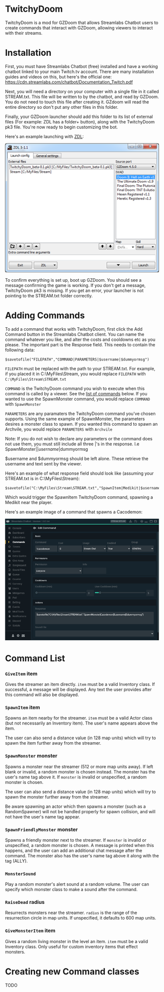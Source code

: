 # TwitchyDoom

TwitchyDoom is a mod for GZDoom that allows Streamlabs Chatbot users to create commands that interact with GZDoom, allowing viewers to interact with their streams.

# Installation

First, you must have Streamlabs Chatbot (free) installed and have a working chatbot linked to your main Twitch.tv account. There are many installation guides and videos on this, but here's the official one: https://cdn.streamlabs.com/chatbot/Documentation_Twitch.pdf

Next, you will need a directory on your computer with a single file in it called STREAM.txt. This file will be written to by the chatbot, and read by GZDoom. You do not need to touch this file after creating it. GZdoom will read the entire directory so don't put any other files in this folder.

Finally, your GZDoom launcher should add this folder to its list of external files (For example: ZDL has a folder+ button), along with the TwitchyDoom pk3 file. You're now ready to begin customizing the bot.

Here's an example launching with [ZDL](https://zdoom.org/wiki/ZDL):

![Example Launch](examples/example_zdl.png)

To confirm everything is set up, boot up GZDoom. You should see a message confirming the game is working. If you don't get a message, TwitchyDoom pk3 is missing. If you get an error, your launcher is not pointing to the STREAM.txt folder correctly.

# Adding Commands

To add a command that works with TwitchyDoom, first click the Add Command button in the Streamlabs Chatbot client. You can name the command whatever you like, and alter the costs and cooldowns etc as you please. The important part is the Response field. This needs to contain the following data:

```
$savetofile("FILEPATH","COMMAND|PARAMETERS|$username|$dummyormsg")
```

`FILEPATH` must be replaced with the path to your STREAM.txt. For example, if you placed it in C:\MyFiles\Stream\, you would replace `FILEPATH` with `C:\MyFiles\Stream\STREAM.txt`

`COMMAND` is the TwitchyDoom command you wish to execute when this command is called by a viewer. See the [list of commands](#command-list) below. If you wanted to use the SpawnMonster command, you would replace `COMMAND` with `SpawnMonster`

`PARAMETERS` are any paramaters the TwitchyDoom command you've chosen supports. Using the same example of SpawnMonster, the parameters desires a monster class to spawn. If you wanted this command to spawn an Archvile, you would replace `PARAMETERS` with `Archvile`

Note: If you do not wish to declare any parameters or the command does not use them, you must still include all three |'s in the response. I.e SpawnMonster||$username|$dummyormsg

$username and $dummyormsg should be left alone. These retrieve the username and text sent by the viewer.

Here's an example of what response field should look like (assuming your STREAM.txt is in C:\MyFiles\Stream\):

```
$savetofile("C:\MyFiles\Stream\STREAM.txt","SpawnItem|Medikit|$username|$dummyormsg")
```
Which would trigger the SpawnItem TwitchyDoom command, spawning a Medikit near the player.

Here's an example image of a command that spawns a Cacodemon:

![Example Command](examples/example_command.png)

# Command List

### `GiveItem` item

Gives the streamer an item directly. `item` must be a valid Inventory class. If successful, a message will be displayed. Any text the user provides after this command will also be displayed.

### `SpawnItem` item

Spawns an item nearby for the streamer. `item` must be a valid Actor class (but not necessarily an Inventory item). The user's name appears above the item.

The user can also send a distance value (in 128 map units) which will try to spawn the item further away from the streamer.

### `SpawnMonster` monster

Spawns a monster near the streamer (512 or more map units away). If left blank or invalid, a random monster is chosen instead. The monster has the user's name tag above it. If `monster` is invalid or unspecified, a random monster is chosen.

The user can also send a distance value (in 128 map units) which will try to spawn the monster further away from the streamer.

Be aware spawning an actor which then spawns a monster (such as a RandomSpawner) will not be handled properly for spawn collision, and will not have the user's name tag appear.

### `SpawnFriendlyMonster` monster

Spawns a friendly monster next to the streamer. If `monster` is invalid or unspecified, a random monster is chosen. A message is printed when this happens, and the user can add an additional chat message after the command. The monster also has the user's name tag above it along with the tag (ALLY).

### `MonsterSound`

Play a random monster's alert sound at a random volume. The user can specify which monster class to make a sound after the command.

### `RaiseDead` radius

Resurrects monsters near the streamer. `radius` is the range of the resurrection circle in map units. If unspecified, it defaults to 600 map units.

### `GiveMonsterItem` item

Gives a random living monster in the level an item. `item` must be a valid Inventory class. Only useful for custom inventory items that effect monsters.

# Creating new Command classes

TODO

<!-- EOF -->
